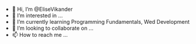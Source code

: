 - 👋 Hi, I’m @EliseVikander
- 👀 I’m interested in ...
- 🌱 I’m currently learning Programming Fundamentals, Wed Development
- 💞️ I’m looking to collaborate on ...
- 📫 How to reach me ...

<!---
EliseVikander/EliseVikander is a ✨ special ✨ repository because its `README.md` (this file) appears on your GitHub profile.
You can click the Preview link to take a look at your changes.
--->

